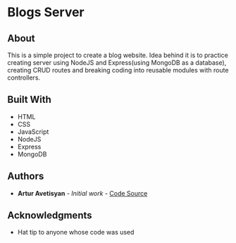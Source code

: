 # Blogs Server

## About

This is a simple project to create a blog website. Idea behind it is to practice creating server using NodeJS and Express(using MongoDB as a database), creating CRUD routes and breaking coding into reusable modules with route controllers.

## Built With

-  HTML
-  CSS
-  JavaScript
-  NodeJS
-  Express
-  MongoDB

## Authors

-  **Artur Avetisyan** - _Initial work_ - [Code Source](https://github.com/aavetisyanIT/Blogs-server)

## Acknowledgments

-  Hat tip to anyone whose code was used
